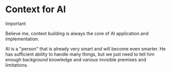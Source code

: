 # Context for AI

> [!IMPORTANT]
> Believe me, context building is always the core of AI application and implementation.

AI is a "person" that is already very smart and will become even smarter. He has sufficient ability to handle many things, but we just need to tell him enough background knowledge and various invisible premises and limitations.